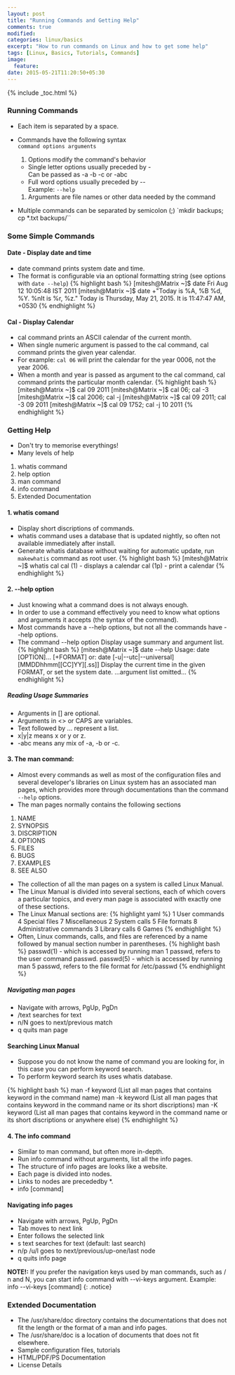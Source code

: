 ```yaml
---
layout: post
title: "Running Commands and Getting Help"
comments: true
modified:
categories: linux/basics
excerpt: "How to run commands on Linux and how to get some help"
tags: [Linux, Basics, Tutorials, Commands]
image:
  feature:
date: 2015-05-21T11:20:50+05:30
---
```

{% include _toc.html %}

### Running Commands

* Each item is separated by a space.
* Commands have the following syntax <br>
  `command options arguments`
  1. Options modify the command's behavior
  * Single letter options usually preceded by - <br>
Can be passed as -a -b -c or -abc
  * Full word options usually preceded by -\- <br>
Example: `--help`

  1. Arguments are file names or other data needed by the command

* Multiple commands can be separated by semicolon (;)
  `mkdir backups; cp *.txt backups/``


### Some Simple Commands

#### Date - Display date and time

* date command prints system date and time.
* The format is configurable via an optional formatting string (see options with `date --help`)
{% highlight bash %}
[mitesh@Matrix ~]$ date
Fri Aug 12 10:05:48 IST 2011
[mitesh@Matrix ~]$ date +"Today is %A, %B %d, %Y. %nIt is %r, %z."
Today is Thursday, May 21, 2015.
It is 11:47:47 AM, +0530
{% endhighlight %}

#### Cal  - Display Calendar

* cal command prints an ASCII calendar of the current month.
* When single numeric argument is passed to the cal command, cal command prints the given year calendar.
* For example: `cal 06` will print the calendar for the year 0006, not the year 2006.
* When a month and year is passed as argument to the cal command, cal command prints the particular month calendar.
{% highlight bash %}
[mitesh@Matrix ~]$ cal 09 2011
[mitesh@Matrix ~]$ cal 06; cal -3
[mitesh@Matrix ~]$ cal 2006; cal -j
[mitesh@Matrix ~]$ cal 09 2011;	cal -3 09 2011
[mitesh@Matrix ~]$ cal 09 1752;	cal -j 10 2011
{% endhighlight %}


### Getting Help

* Don't try to memorise everythings!
* Many levels of help
1. whatis command
1. help option
1. man command
1. info command
1. Extended Documentation


#### 1. whatis comand

* Display short discriptions of commands.
* whatis command uses a database that is updated nightly, so often not available immediately after install.
* Generate whatis database without waiting for automatic update, run `makewhatis` command as root user.
{% highlight bash %}
[mitesh@Matrix ~]$ whatis cal
cal    (1)   - displays a calendar
cal    (1p)  - print a calendar
{% endhighlight %}

#### 2. -\-help option

* Just knowing what a command does is not always enough.
* In order to use a command effectively you need to know what options and arguments it accepts (the syntax of the command).
* Most commands have a -\-help options, but not all the commands have -\-help options.
* The command -\-help option Display usage summary and argument list.
{% highlight bash %}
[mitesh@Matrix ~]$ date --help
Usage: date [OPTION]... [+FORMAT] or:
date [-u|--utc|--universal] [MMDDhhmm[[CC]YY][.ss]]
Display the current time in the given FORMAT, or set the system date.
...argument list omitted...
{% endhighlight %}

##### Reading Usage Summaries

* Arguments in [] are optional.
* Arguments in <> or CAPS are variables.
* Text followed by ... represent a list.
* x\|y\|z means x or y or z.
* -abc means any mix of -a, -b or -c.

#### 3. The man command:

* Almost every commands as well as most of the configuration files and several developer's libraries on Linux system has an associated man pages, which provides more through documentations than the command `--help` options.
* The man pages normally contains the following sections
1. NAME
2. SYNOPSIS
3. DISCRIPTION
4. OPTIONS
5. FILES
6. BUGS
7. EXAMPLES
8. SEE ALSO

* The collection of all the man pages on a system is called Linux Manual.
* The Linux Manual is divided into several sections, each of which covers a particular topics, and every man page is associated with exactly one of these sections.
* The Linux Manual sections are:
{% highlight yaml %}
1 User commands   4 Special files   7 Miscellaneous
2 System calls    5 File formats    8 Administrative commands
3 Library calls   6 Games
{% endhighlight %}
* Often, Linux commands, calls, and files are referenced by a name followed by manual section number in parentheses.
{% highlight bash %}
passwd(1) - which is accessed by running man 1 passwd, refers to the user command passwd.
passwd(5) - which is accessed by running man 5 passwd, refers to the file format for /etc/passwd
{% endhighlight %}


##### Navigating man pages

* Navigate with arrows, PgUp, PgDn
* /text searches for text
* n/N goes to next/previous match
* q quits man page


#### Searching Linux Manual

* Suppose you do not know the name of command you are looking for, in this case you can perform keyword search.
* To perform keyword search its uses whatis database.

{% highlight bash %}
man -f keyword (List all man pages that contains keyword in the command name)
man -k keyword (List all man pages that contains keyword in the command name or its short discriptions)
man -K keyword (List all man pages that contains keyword in the command name or its short discriptions or anywhere else)
{% endhighlight %}

#### 4. The info command

* Similar to man command, but often more in-depth.
* Run info command without arguments, list all the info pages.
* The structure of info pages are looks like a website.
* Each page is divided into nodes.
* Links to nodes are precededby *.
* info [command]


#### Navigating info pages

* Navigate with arrows, PgUp, PgDn
* Tab moves to next link
* Enter follows the selected link
* s text searches for text (default: last search)
* n/p /u/l  goes to next/previous/up-one/last node
* q quits info page

**NOTE!:** If you prefer the navigation keys used by man commands, such as / n and N, you can start info command with --vi-keys argument.
Example: info --vi-keys [command]
{: .notice}


### Extended Documentation

* The /usr/share/doc directory contains the documentations that does not fit the length or the format of a man and info pages.
* The /usr/share/doc is a location of documents that does not fit elsewhere.
* Sample configuration files, tutorials
* HTML/PDF/PS Documentation
* License Details

